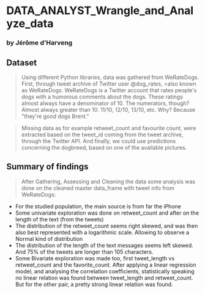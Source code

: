 # DATA_ANALYST_Wrangle_and_Analyze_data

### by Jérôme d'Harveng

## Dataset
>Using different Python libraries, data was gathered from WeRateDogs. First, through tweet archive of Twitter user @dog_rates, >also known as WeRateDogs. WeRateDogs is a Twitter account that rates people's dogs with a humorous comments about the dogs. These ratings almost always have a denominator of 10. The numerators, though? Almost always greater than 10. 11/10, 12/10, 13/10, etc. Why? Because "they're good dogs Brent."

>Missing data as for example retweet_count and favourite count, were extracted based on the tweet_id coming from the tweet archive, through the Twitter API. And finally, we could use predictions concerning the dogbreed, based on one of the available pictures.

## Summary of findings
> After Gathering, Assessing and Cleaning the data some analysis was done on the cleaned master data_frame with tweet info from WeRateDogs:
- For the studied population, the main source is from far the iPhone
- Some univariate exploration was done on retweet_count and after on the length of the text (from the tweets)
- The distribution of the retweet_count seems right skewed, and was then also best represented with a logarithmic scale. Allowing to observe a Normal kind of distribution
- The distribution of the length of the text messages seems left skewed. And 75% of the tweets are longer than 105 characters.
- Some Bivariate exploration was made too, first tweet_length vs retweet_count and the favorite_count. After applying a linear regression model, and analysing the correlation coefficients, statistically speaking no linear relation was found between tweet_length and retweet_count. But for the other pair, a pretty strong linear relation was found.
